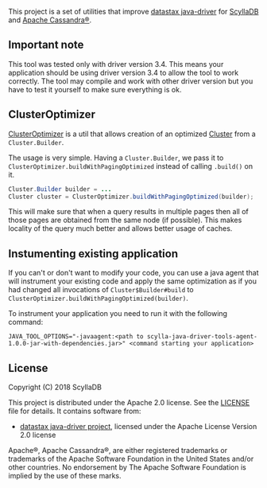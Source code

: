 This project is a set of utilities that improve [datastax java-driver](https://github.com/datastax/java-driver) for [ScyllaDB](https://github.com/scylladb/scylla) and [Apache Cassandra®](https://github.com/apache/cassandra).

## Important note

This tool was tested only with driver version 3.4. This means your application should be using driver version 3.4 to allow the tool to work correctly.
The tool may compile and work with other driver version but you have to test it yourself to make sure everything is ok.

## ClusterOptimizer

[ClusterOptimizer](https://github.com/haaawk/scylla-java-driver-tools/blob/master/src/main/java/com/scylladb/driver/tools/ClusterOptimizer.java) is a util that allows creation of an optimized [Cluster](https://github.com/datastax/java-driver/blob/3.x/driver-core/src/main/java/com/datastax/driver/core/Cluster.java) from a `Cluster.Builder`.

The usage is very simple. Having a `Cluster.Builder`, we pass it to `ClusterOptimizer.buildWithPagingOptimized` instead of calling `.build()` on it.

```java
Cluster.Builder builder = ...
Cluster cluster = ClusterOptimizer.buildWithPagingOptimized(builder);
```

This will make sure that when a query results in multiple pages then all of those pages are obtained from the same node (if possible).
This makes locality of the query much better and allows better usage of caches.

## Instumenting existing application

If you can't or don't want to modify your code, you can use a java agent that will instrument your existing code and apply the same optimization as if you had changed all invocations of `Cluster$Builder#build` to `ClusterOptimizer.buildWithPagingOptimized(builder)`.

To instrument your application you need to run it with the following command:

`JAVA_TOOL_OPTIONS="-javaagent:<path to scylla-java-driver-tools-agent-1.0.0-jar-with-dependencies.jar>" <command starting your application>`

## License

Copyright (C) 2018 ScyllaDB

This project is distributed under the Apache 2.0 license. See the [LICENSE](https://github.com/haaawk/scylla-java-driver-tools/blob/master/LICENSE) file for details.
It contains software from:

* [datastax java-driver project](https://github.com/datastax/java-driver), licensed under the Apache License Version 2.0 license

Apache®, Apache Cassandra®,  are either registered trademarks or trademarks of 
the Apache Software Foundation in the United States and/or other countries. 
No endorsement by The Apache Software Foundation is implied by the use of these marks.
